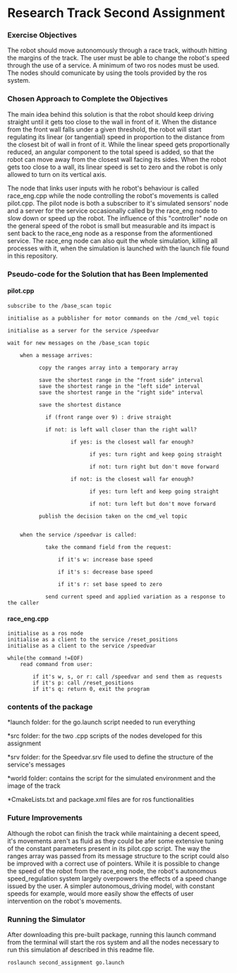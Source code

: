 # Research Track Second Assignment

### Exercise Objectives ###

The robot should move autonomously through a race track, withouth hitting the margins of the track. 
The user must be able to change the robot's speed through the use of a service. A minimum of two ros
nodes must be used. The nodes should comunicate by using the tools provided by the ros system.

### Chosen Approach to Complete the Objectives ### 

The main idea behind this solution is that the robot should keep driving straight until it gets 
too close to the wall in front of it. When the distance from the front wall falls under a given 
threshold, the robot will start regulating its linear (or tangential) speed in proportion to the 
distance from the closest bit of wall in front of it. While the linear speed gets proportionally 
reduced, an angular component to the total speed is added, so that the robot can move away from 
the closest wall facing its sides. When the robot gets too close to a wall, its linear speed is 
set to zero and the robot is only allowed to turn on its vertical axis.

The node that links user inputs with he robot's behaviour is called race_eng.cpp while the node 
controlling the robot's movements is called pilot.cpp. The pilot node is both a subscriber to it's
simulated sensors' node and a server for the service occasionally called by the race_eng node to
slow down or speed up the robot. The influence of this "controller" node on the general speed of
the robot is small but measurable and its impact is sent back to the race_eng node as a response
from the aformentioned service. The race_eng node can also quit the whole simulation, killing all 
processes with it, when the simulation is launched with the launch file found in this repository.
 

### Pseudo-code for the Solution that has Been Implemented ###
#### pilot.cpp ####
    
    subscribe to the /base_scan topic
    
    initialise as a pubblisher for motor commands on the /cmd_vel topic
    
    initialise as a server for the service /speedvar
    
    wait for new messages on the /base_scan topic
    
        when a message arrives:
              
              copy the ranges array into a temporary array
              
              save the shortest range in the "front side" interval
              save the shortest range in the "left side" interval
              save the shortest range in the "right side" interval
              
              save the shortest distance
              
                if (front range over 9) : drive straight 
              
                if not: is left wall closer than the right wall?
                
                        if yes: is the closest wall far enough?
                              
                              if yes: turn right and keep going straight
                              
                              if not: turn right but don't move forward
                       
                        if not: is the closest wall far enough?
                              
                              if yes: turn left and keep going straight
                              
                              if not: turn left but don't move forward
                
              publish the decision taken on the cmd_vel topic
              
        
        when the service /speedvar is called:      
        
                take the command field from the request:
                    
                    if it's w: increase base speed
                    
                    if it's s: decrease base speed
                    
                    if it's r: set base speed to zero
        
                send current speed and applied variation as a response to the caller


#### race_eng.cpp ####

    initialise as a ros node
    initialise as a client to the service /reset_positions
    initialise as a client to the service /speedvar
    
    while(the command !=EOF)
        read command from user:
            
            if it's w, s, or r: call /speedvar and send them as requests 
            if it's p: call /reset_positions
            if it's q: return 0, exit the program

### contents of the package ###

*launch folder: for the go.launch script needed to run everything

*src folder: for the two .cpp scripts of the nodes developed for this assignment

*srv folder: for the Speedvar.srv file used to define the structure of the service's messages

*world folder: contains the script for the simulated environment and the image of the track

*CmakeLists.txt and package.xml files are for ros functionalities



### Future Improvements ###

Although the robot can finish the track while maintaining a decent speed, it's movements aren't as fluid as they
could be afer some extensive tuning of the constant parameters present in its pilot.cpp script. The way the ranges
array was passed from its message structure to the script could also be improved with a correct use of pointers.
While it is possible to change the speed of the robot from the race_eng node, the robot's autonomous 
speed_regulation system largely overpowers the effects of a speed change issued by the user. A simpler 
autonomous_driving model, with constant speeds for example, would more easily show the effects of user intervention
on the robot's movements.

	
### Running the Simulator ###

After downloading this pre-built package, running this launch command from the terminal will start the ros system
and all the nodes necessary to run this simulation af described in this readme file. 

```
roslaunch second_assignment go.launch
```

